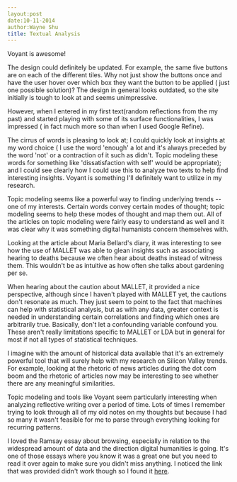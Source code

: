 ```yaml
---
layout:post
date:10-11-2014
author:Wayne Shu
title: Textual Analysis
---
```


Voyant is awesome!

The design could definitely be updated. For example, the same five buttons are on each of the different tiles. Why not just show the buttons once and have the user hover over which box they want the button to be applied ( just one possible solution)? The design in general looks outdated, so the site initially is tough to look at and seems unimpressive.  

However, when I entered in my first text(random reflections from the my past) and started playing with some of its surface functionalities,  I was impressed ( in fact much more so than when I used Google Refine). 

The cirrus of words is pleasing to look at; I could quickly look at insights at my word choice ( I use the word 'enough' a lot and it's always preceded by the word 'not' or a contraction of it  such as didn't. Topic modeling these words for something like 'dissatisfaction with self' would be appropriate); and I could see clearly how I could use this to analyze two texts to help find interesting insights. Voyant is something I'll definitely want to utilize in my research. 

Topic modeling seems like a powerful way to finding underlying trends --one of my interests. Certain words convey certain modes of thought; topic modeling seems to help these modes of thought and map them out. All of the articles on topic modeling were fairly easy to understand as well and it was clear why it was something digital humanists concern themselves with. 

Looking at the article about Maria Bellard's diary, it was interesting to see how the use of MALLET was able to glean insights such as associating hearing to deaths because we often hear about deaths instead of witness them. This wouldn't be as intuitive as how often she talks about gardening per se. 

When hearing about the caution about MALLET, it provided a nice perspective, although since I haven't played with MALLET yet, the cautions don't resonate as much. They just seem to point to the fact that machines can help with statistical analysis, but as with any data, greater context is needed in understanding certain correlations and finding which ones are arbitrarily true. Basically, don't let a confounding variable confound you. These aren't really limitations specific to MALLET or LDA but in general for most if not all types of statistical techniques. 

I imagine with the amount of historical data available that it's an extremely powerful tool that will surely help with my research on Silicon Valley trends. For example, looking at the rhetoric of news articles during the dot com boom and the rhetoric of articles now may be interesting to see whether there are any meaningful similarities. 

Topic modeling and tools like Voyant seem particularly interesting when analyzing reflective writing over a period of time. Lots of times I remember trying to look through all of my old notes on my thoughts but because I had so many it wasn't feasible for me to parse through everything looking for recurring patterns. 

I loved the Ramsay essay about browsing, especially in relation to the widespread amount of data and the direction digital humanities is going. It's one of those essays where you know it was a great one but you need to read it over again to make sure you didn't miss anything. 
I noticed the link that was provided didn't work though so I found it [here](https://www.scribd.com/doc/215393184/Ramsay-Hermeneutics-of-Screwing-Around).

